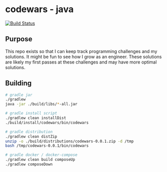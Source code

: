 
# codewars - java
[![Build Status](https://travis-ci.org/Rhinomcd/codewars-java.svg?branch=master)](https://travis-ci.org/Rhinomcd/codewars-java)

## Purpose

This repo exists so that I can keep track programming challenges and my solutions.  It might be fun to see how I grow as an engineer.
These solutions are likely my first passes at these challenges and may have more optimal solutions. 

## Building

```bash
# gradle jar
./gradlew
java -jar ./build/libs/*-all.jar

# gradle install script
./gradlew clean installDist
./build/install/codewars/bin/codewars

# gradle distribution
./gradlew clean distZip
unzip -o ./build/distributions/codewars-0.0.1.zip -d /tmp
bash /tmp/codewars-0.0.1/bin/codewars

# gradle docker / docker-compose
./gradlew clean build composeUp
./gradlew composeDown
```
